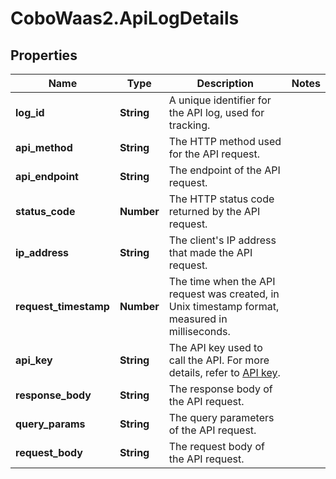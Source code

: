 # CoboWaas2.ApiLogDetails

## Properties

Name | Type | Description | Notes
------------ | ------------- | ------------- | -------------
**log_id** | **String** | A unique identifier for the API log, used for tracking. | 
**api_method** | **String** | The HTTP method used for the API request. | 
**api_endpoint** | **String** | The endpoint of the API request. | 
**status_code** | **Number** | The HTTP status code returned by the API request. | 
**ip_address** | **String** | The client&#39;s IP address that made the API request. | 
**request_timestamp** | **Number** | The time when the API request was created, in Unix timestamp format, measured in milliseconds. | 
**api_key** | **String** | The API key used to call the API. For more details, refer to [API key](/v2/guides/overview/cobo-auth#api-key). | 
**response_body** | **String** | The response body of the API request. | 
**query_params** | **String** | The query parameters of the API request. | 
**request_body** | **String** | The request body of the API request. | 


